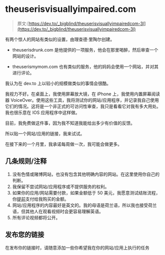 # theuserisvisuallyimpaired.com

> 原文:[https://dev.to/_bigblind/theuserisvisuallyimpairedcom-3l](https://dev.to/_bigblind/theuserisvisuallyimpairedcom-3l)

有两个惊人的网站有类似的设置，由理查德·里陶尔创建。

*   theuserisdrunk.com 是他提供的一项服务，他会在那里喝醉，然后审查一个网站的设计。

*   theuserismymom.com 也有类似的服务，他的妈妈会使用一个网站，并对其进行评论。

我认为在 dev.to 上以较小的规模做类似的事情会很酷。

我视力不好。在桌面上，我使用屏幕放大镜，在 iPhone 上，我使用内置屏幕阅读器 VoiceOver。使用这些工具，我将测试你的网站/应用程序，并记录我自己使用它们的情况。这将是一个非正式的可访问性审查，我只是看看它对我有多大用处。我也很乐意在 IOS 应用程序中这样做。

目前，我免费做这件事，因为我不知道我能给出多少有价值的反馈。

所以贴一个网站/应用的链接，我来试试。

在接下来的一个月里，我承诺每周做一次，我可能会做更多。

## [](#a-couple-of-rulesnotes)几条规则/注释

1.  没有色情或赌博网站，也没有包含其他明确内容的网站。在这里使用你自己的判断。
2.  我保留不尝试网站/应用程序或不提供服务的权利。
3.  如果你的应用/网站需要付款，如果金额低于 50 美元，我愿意测试结账流程，你[提前](paypal.me/frederikcreemers)支付给我购买的金额。
4.  网站/应用程序的内容最好是英文的。我的母语是荷兰语，所以我也接受荷兰语，但其他人在观看视频时会更容易理解英语。
5.  所有评论视频都将公开。

## [](#post-your-link)发布您的链接

在发布你的链接时，请随意添加一些你希望我在你的网站/应用上执行的任务